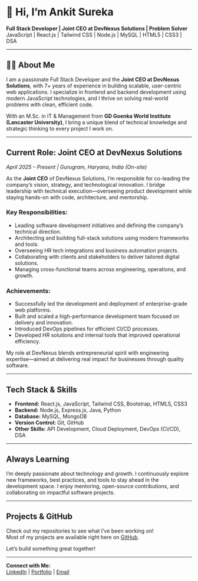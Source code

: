 # 👋 Hi, I’m Ankit Sureka

 **Full Stack Developer | Joint CEO at DevNexus Solutions | Problem Solver**  
 JavaScript | React.js | Tailwind CSS | Node.js | MySQL | HTML5 | CSS3 | DSA

---

## 🧑‍💼 About Me

I am a passionate Full Stack Developer and the **Joint CEO at DevNexus Solutions**, with 7+ years of experience in building scalable, user-centric web applications. I specialize in frontend and backend development using modern JavaScript technologies, and I thrive on solving real-world problems with clean, efficient code.

With an M.Sc. in IT & Management from **GD Goenka World Institute (Lancaster University)**, I bring a unique blend of technical knowledge and strategic thinking to every project I work on.

---

## Current Role: Joint CEO at DevNexus Solutions

 *April 2025 – Present | Gurugram, Haryana, India (On-site)*

As the **Joint CEO** of DevNexus Solutions, I’m responsible for co-leading the company’s vision, strategy, and technological innovation. I bridge leadership with technical execution—overseeing product development while staying hands-on with code, architecture, and mentorship.

###  Key Responsibilities:
- Leading software development initiatives and defining the company’s technical direction.
- Architecting and building full-stack solutions using modern frameworks and tools.
- Overseeing HR tech integrations and business automation projects.
- Collaborating with clients and stakeholders to deliver tailored digital solutions.
- Managing cross-functional teams across engineering, operations, and growth.

### Achievements:
- Successfully led the development and deployment of enterprise-grade web platforms.
- Built and scaled a high-performance development team focused on delivery and innovation.
- Introduced DevOps pipelines for efficient CI/CD processes.
- Developed HR solutions and internal tools that improved operational efficiency.

My role at DevNexus blends entrepreneurial spirit with engineering expertise—aimed at delivering real impact for businesses through quality software.

---

## Tech Stack & Skills

- **Frontend:** React.js, JavaScript, Tailwind CSS, Bootstrap, HTML5, CSS3  
- **Backend:** Node.js, Express.js, Java, Python  
- **Database:** MySQL, MongoDB  
- **Version Control:** Git, GitHub  
- **Other Skills:** API Development, Cloud Deployment, DevOps (CI/CD), DSA

---

## Always Learning

I’m deeply passionate about technology and growth. I continuously explore new frameworks, best practices, and tools to stay ahead in the development space. I enjoy mentoring, open-source contributions, and collaborating on impactful software projects.

---

## Projects & GitHub

Check out my repositories to see what I’ve been working on!  
Most of my projects are available right here on [GitHub](https://github.com/Ankit-DevNexus).

Let’s build something great together!

---

 **Connect with Me:**  
[LinkedIn](https://www.linkedin.com/in/ankit-sureka-534a63353/) | [Portfolio](#) | [Email](mailto:ankit@devnexus.in)

